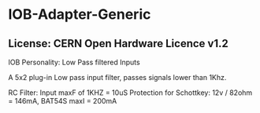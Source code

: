 # IOB-Adapter-Generic
## License: CERN Open Hardware Licence v1.2

IOB Personality: Low Pass filtered Inputs

A 5x2 plug-in Low pass input filter, passes signals lower than 1Khz.

RC Filter: Input maxF of 1KHZ = 10uS
Protection for Schottkey: 12v / 82ohm = 146mA, BAT54S maxI = 200mA


